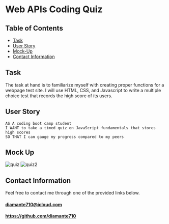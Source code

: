 # Web APIs Coding Quiz

## Table of Contents

* [Task](#Task)
* [User Story](#User-Story)
* [Mock-Up](#Mock-Up)
* [Contact Information](#Contact-Information)

## <a name="Task"></a>Task
The task at hand is to familiarize myself with creating proper functions for a webpage test site. I will use HTML, CSS, and Javascript to write a multiple choice test that records the high score of its users.

## <a name="User Story"></a>User Story
```
AS A coding boot camp student
I WANT to take a timed quiz on JavaScript fundamentals that stores high scores
SO THAT I can gauge my progress compared to my peers
```

## <a name="Mock Up"></a>Mock Up

![quiz](https://user-images.githubusercontent.com/120080703/235066913-1489e93b-0cfd-4e9d-a77c-ed222e7bc272.jpg)
![quiz2](https://user-images.githubusercontent.com/120080703/235066927-f4c7445b-3394-4a76-8617-7e06553f40de.jpg)

## <a name="Contact Information"></a>Contact Information

Feel free to contact me through one of the provided links below.
#### diamante710@icloud.com
#### https://github.com/diamante710